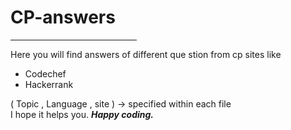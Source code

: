 # CP-answers
<hr width="40%">
Here you will find answers of different que stion from cp sites like
<ul>
<li>Codechef</li> 
<li>Hackerrank</li>
</ul>
( Topic , Language , site ) -> specified within each file  <br>
I hope it helps you.
<strong><em>Happy coding.</em></strong>
